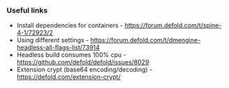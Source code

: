 ### Useful links
- Install dependencies for containers - https://forum.defold.com/t/spine-4-1/72923/2
- Using different settings - https://forum.defold.com/t/dmengine-headless-all-flags-list/73914
- Headless build consumes 100% cpu - https://github.com/defold/defold/issues/8029
- Extension crypt (base64 encoding/decoding) - https://defold.com/extension-crypt/